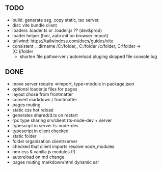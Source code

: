 
## TODO

- build: generate ssg, copy static, tsc server, 
- dist: vite bundle client
- loaders .loader.ts or .loader.js ??  (dev&prod)
- loader helper (hmr, auto init on browser import)
- tailwind: https://tailwindcss.com/docs/guides/vite
- consistent __dirname /C:/folder,, C:/folder  /c/folder, C:\\folder =>  [C:]/folder
  - shorten file pathserver / autoreload pluging skipped file console.log

## DONE

- move server require =>import, type=module in package.json
- optional loader.js files for pages  
- layout chose from frontmatter
- convert markdown / frontmatter
- pages routing 
- static css hot reload
- generates shared/d.ts on restart
- rpc type sharing srv/client (ts-node-dev + server 
- typescript in server ts-node-dev
- typescript in client checked
- static folder
- folder organization client/server
- checked that client imports resolve node_modules
- hmr css & vanilla js modules (!)
- autoreload on md change
- pages routing markdown/html dynamic ssr


